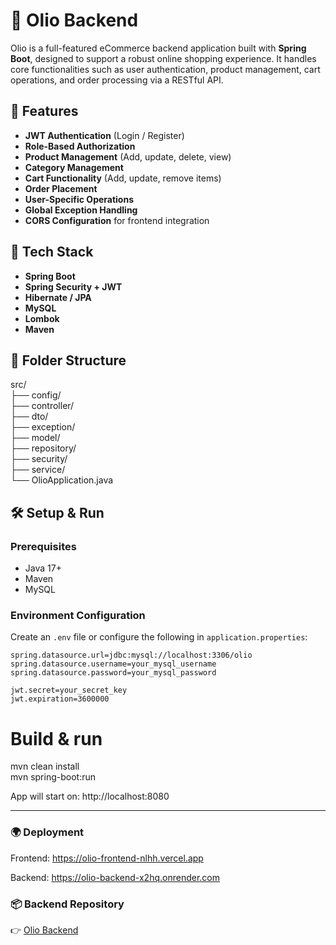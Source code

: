 # 🛒 Olio Backend

Olio is a full-featured eCommerce backend application built with **Spring Boot**, designed to support a robust online shopping experience. It handles core functionalities such as user authentication, product management, cart operations, and order processing via a RESTful API.

## 🚀 Features

- **JWT Authentication** (Login / Register)
- **Role-Based Authorization**
- **Product Management** (Add, update, delete, view)
- **Category Management**
- **Cart Functionality** (Add, update, remove items)
- **Order Placement**
- **User-Specific Operations**
- **Global Exception Handling**
- **CORS Configuration** for frontend integration

## 🧰 Tech Stack

- **Spring Boot**
- **Spring Security + JWT**
- **Hibernate / JPA**
- **MySQL**
- **Lombok**
- **Maven**

## 📁 Folder Structure

src/  
├── config/   
├── controller/  
├── dto/  
├── exception/  
├── model/  
├── repository/  
├── security/  
├── service/  
└── OlioApplication.java


## 🛠️ Setup & Run

### Prerequisites

- Java 17+
- Maven
- MySQL

### Environment Configuration

Create an `.env` file or configure the following in `application.properties`:

```properties
spring.datasource.url=jdbc:mysql://localhost:3306/olio
spring.datasource.username=your_mysql_username
spring.datasource.password=your_mysql_password

jwt.secret=your_secret_key
jwt.expiration=3600000
```

# Build & run
mvn clean install  
mvn spring-boot:run

App will start on: http://localhost:8080

---

### 🌍 Deployment

Frontend: https://olio-frontend-nlhh.vercel.app

Backend: https://olio-backend-x2hq.onrender.com

### 📦 Backend Repository

👉 [Olio Backend](https://github.com/evoAB/olio-backend)